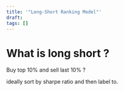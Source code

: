 ```yaml
---
title: '"Long-Short Ranking Model"'
draft: 
tags: []
---
```

# What is long short ?

Buy top 10% and sell last 10% ?


ideally sort by sharpe ratio and then label to. 







